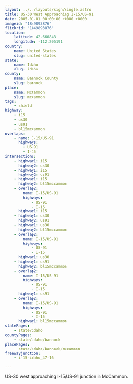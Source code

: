```yaml
---
layout: ../../layouts/sign/single.astro
title: US-30 West Approaching I-15/US-91
date: 2005-01-01 00:00:00 +0000 +0000
imageid: "1849893876"
flickrid: "1849893876"
location:
    latitude: 42.660843
    longitude: -112.205191
country:
    name: United States
    slug: united-states
state:
    name: Idaho
    slug: idaho
county:
    name: Bannock County
    slug: bannock
place:
    name: McCammon
    slug: mccammon
tags:
    - shield
highway:
    - i15
    - us30
    - us91
    - bl15mccammon
overlaps:
    - name: I-15/US-91
      highways:
        - US-91
        - I-15
intersections:
    - highway1: i15
      highway2: us30
    - highway1: i15
      highway2: us91
    - highway1: i15
      highway2: bl15mccammon
    - overlap2:
        name: I-15/US-91
        highways:
            - US-91
            - I-15
      highway1: i15
    - highway1: us30
      highway2: us91
    - highway1: us30
      highway2: bl15mccammon
    - overlap2:
        name: I-15/US-91
        highways:
            - US-91
            - I-15
      highway1: us30
    - highway1: us91
      highway2: bl15mccammon
    - overlap2:
        name: I-15/US-91
        highways:
            - US-91
            - I-15
      highway1: us91
    - overlap2:
        name: I-15/US-91
        highways:
            - US-91
            - I-15
      highway1: bl15mccammon
statePages:
    - state/idaho
countyPages:
    - state/idaho/bannock
placePages:
    - state/idaho/bannock/mccammon
freewayjunction:
    - i-15-idaho_47-16

---
```

US-30 west approaching I-15/US-91 junction in McCammon.